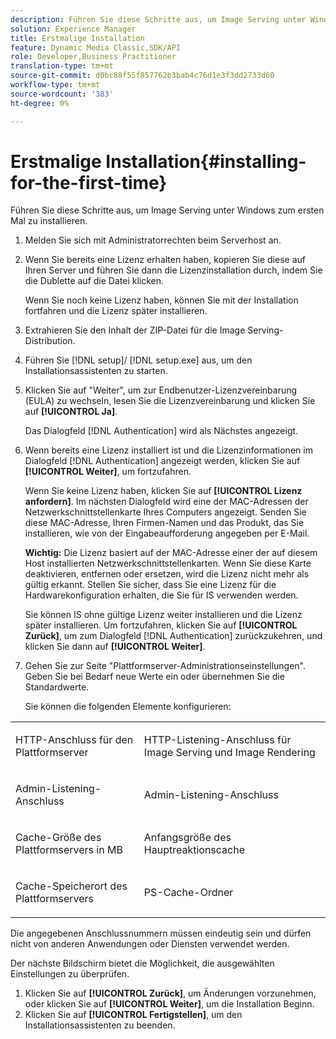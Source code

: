 ```yaml
---
description: Führen Sie diese Schritte aus, um Image Serving unter Windows zum ersten Mal zu installieren.
solution: Experience Manager
title: Erstmalige Installation
feature: Dynamic Media Classic,SDK/API
role: Developer,Business Practitioner
translation-type: tm+mt
source-git-commit: d0bc88f55f857762b3bab4c76d1e3f3dd2733d60
workflow-type: tm+mt
source-wordcount: '383'
ht-degree: 0%

---
```



# Erstmalige Installation{#installing-for-the-first-time}

Führen Sie diese Schritte aus, um Image Serving unter Windows zum ersten Mal zu installieren.

1. Melden Sie sich mit Administratorrechten beim Serverhost an.
1. Wenn Sie bereits eine Lizenz erhalten haben, kopieren Sie diese auf Ihren Server und führen Sie dann die Lizenzinstallation durch, indem Sie die Dublette auf die Datei klicken.

   Wenn Sie noch keine Lizenz haben, können Sie mit der Installation fortfahren und die Lizenz später installieren.
1. Extrahieren Sie den Inhalt der ZIP-Datei für die Image Serving-Distribution.
1. Führen Sie [!DNL setup]/ [!DNL setup.exe] aus, um den Installationsassistenten zu starten.
1. Klicken Sie auf &quot;Weiter&quot;, um zur Endbenutzer-Lizenzvereinbarung (EULA) zu wechseln, lesen Sie die Lizenzvereinbarung und klicken Sie auf **[!UICONTROL Ja]**.

   Das Dialogfeld [!DNL Authentication] wird als Nächstes angezeigt.
1. Wenn bereits eine Lizenz installiert ist und die Lizenzinformationen im Dialogfeld [!DNL Authentication] angezeigt werden, klicken Sie auf **[!UICONTROL Weiter]**, um fortzufahren.

   Wenn Sie keine Lizenz haben, klicken Sie auf **[!UICONTROL Lizenz anfordern]**. Im nächsten Dialogfeld wird eine der MAC-Adressen der Netzwerkschnittstellenkarte Ihres Computers angezeigt. Senden Sie diese MAC-Adresse, Ihren Firmen-Namen und das Produkt, das Sie installieren, wie von der Eingabeaufforderung angegeben per E-Mail.

   **Wichtig:** Die Lizenz basiert auf der MAC-Adresse einer der auf diesem Host installierten Netzwerkschnittstellenkarten. Wenn Sie diese Karte deaktivieren, entfernen oder ersetzen, wird die Lizenz nicht mehr als gültig erkannt. Stellen Sie sicher, dass Sie eine Lizenz für die Hardwarekonfiguration erhalten, die Sie für IS verwenden werden.

   Sie können IS ohne gültige Lizenz weiter installieren und die Lizenz später installieren. Um fortzufahren, klicken Sie auf **[!UICONTROL Zurück]**, um zum Dialogfeld [!DNL Authentication] zurückzukehren, und klicken Sie dann auf **[!UICONTROL Weiter]**.
1. Gehen Sie zur Seite &quot;Plattformserver-Administrationseinstellungen&quot;. Geben Sie bei Bedarf neue Werte ein oder übernehmen Sie die Standardwerte.

   Sie können die folgenden Elemente konfigurieren:

<table id="table_AA5D7674BBBE4AD4B373066AEF413FFD"> 
 <tbody> 
  <tr> 
   <td> <p> HTTP-Anschluss für den Plattformserver </p> </td> 
   <td> <p>HTTP-Listening-Anschluss für Image Serving und Image Rendering </p> </td> 
  </tr> 
  <tr> 
   <td> <p> Admin-Listening-Anschluss </p> </td> 
   <td> <p>Admin-Listening-Anschluss </p> </td> 
  </tr> 
  <tr> 
   <td> <p> Cache-Größe des Plattformservers in MB </p> </td> 
   <td> <p>Anfangsgröße des Hauptreaktionscache </p> </td> 
  </tr> 
  <tr> 
   <td> <p> Cache-Speicherort des Plattformservers </p> </td> 
   <td> <p>PS-Cache-Ordner </p> </td> 
  </tr> 
 </tbody> 
</table>

Die angegebenen Anschlussnummern müssen eindeutig sein und dürfen nicht von anderen Anwendungen oder Diensten verwendet werden.

Der nächste Bildschirm bietet die Möglichkeit, die ausgewählten Einstellungen zu überprüfen.
1. Klicken Sie auf **[!UICONTROL Zurück]**, um Änderungen vorzunehmen, oder klicken Sie auf **[!UICONTROL Weiter]**, um die Installation Beginn.
1. Klicken Sie auf **[!UICONTROL Fertigstellen]**, um den Installationsassistenten zu beenden.
